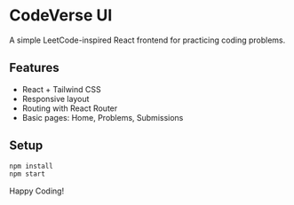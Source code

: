 # CodeVerse UI

A simple LeetCode-inspired React frontend for practicing coding problems.

## Features
- React + Tailwind CSS
- Responsive layout
- Routing with React Router
- Basic pages: Home, Problems, Submissions

## Setup

```bash
npm install
npm start
```

Happy Coding!
